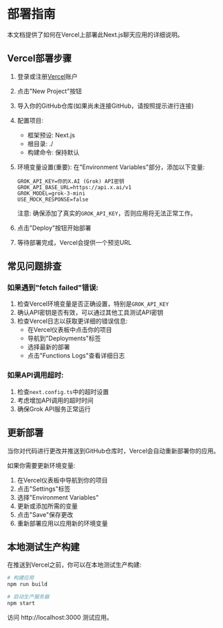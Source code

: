 # 部署指南

本文档提供了如何在Vercel上部署此Next.js聊天应用的详细说明。

## Vercel部署步骤

1. 登录或注册[Vercel](https://vercel.com)账户

2. 点击"New Project"按钮

3. 导入你的GitHub仓库(如果尚未连接GitHub，请按照提示进行连接)

4. 配置项目:
   - 框架预设: Next.js
   - 根目录: ./
   - 构建命令: 保持默认

5. 环境变量设置(重要):
   在"Environment Variables"部分，添加以下变量:

   ```
   GROK_API_KEY=你的X.AI (Grok) API密钥
   GROK_API_BASE_URL=https://api.x.ai/v1
   GROK_MODEL=grok-3-mini
   USE_MOCK_RESPONSE=false
   ```

   注意: 确保添加了真实的`GROK_API_KEY`，否则应用将无法正常工作。

6. 点击"Deploy"按钮开始部署

7. 等待部署完成，Vercel会提供一个预览URL

## 常见问题排查

### 如果遇到"fetch failed"错误:

1. 检查Vercel环境变量是否正确设置，特别是`GROK_API_KEY`
2. 确认API密钥是否有效，可以通过其他工具测试API密钥
3. 检查Vercel日志以获取更详细的错误信息:
   - 在Vercel仪表板中点击你的项目
   - 导航到"Deployments"标签
   - 选择最新的部署
   - 点击"Functions Logs"查看详细日志

### 如果API调用超时:

1. 检查`next.config.ts`中的超时设置
2. 考虑增加API调用的超时时间
3. 确保Grok API服务正常运行

## 更新部署

当你对代码进行更改并推送到GitHub仓库时，Vercel会自动重新部署你的应用。

如果你需要更新环境变量:
1. 在Vercel仪表板中导航到你的项目
2. 点击"Settings"标签
3. 选择"Environment Variables"
4. 更新或添加所需的变量
5. 点击"Save"保存更改
6. 重新部署应用以应用新的环境变量

## 本地测试生产构建

在推送到Vercel之前，你可以在本地测试生产构建:

```bash
# 构建应用
npm run build

# 启动生产服务器
npm start
```

访问 http://localhost:3000 测试应用。
